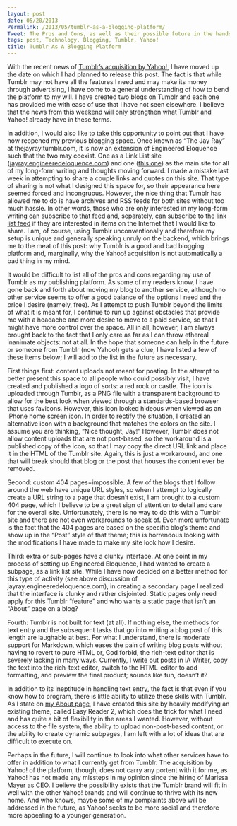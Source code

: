 ```yaml
---
layout: post
date: 05/20/2013
Permalink: /2013/05/tumblr-as-a-blogging-platform/
Tweet: The Pros and Cons, as well as their possible future in the hands of Yahoo!
tags: post, Technology, Blogging, Tumblr, Yahoo!
title: Tumblr As A Blogging Platform
---
```


<p>With the recent news of <a href="http://allthingsd.com/20130520/yahoo-buys-tumblr-and-promises-not-to-screw-it-up/" title="Yahoo Buys Tumblr - AllThingsD">Tumblr&#8217;s acquisition by Yahoo!</a>, I have moved up the date on which I had planned to release this post. The fact is that while Tumblr may not have all the features I need and may make its money through advertising, I have come to a general understanding of how to bend the platform to my will. I have created two blogs on Tumblr and each one has provided me with ease of use that I have not seen elsewhere. I believe that the news from this weekend will only strengthen what Tumblr and Yahoo! already have in these terms.</p>

<p>In addition, I would also like to take this opportunity to point out that I have now reopened my previous blogging space. Once known as &#8220;The Jay Ray&#8221; at thejayray.tumblr.com, it is now an extension of Engineered Eloquence such that the two may coexist. One as a Link List site (<a href="http://jayray.engineeredeloquence.com" title="Engineered Eloquence Link List">jayray.engineeredeloquence.com</a>) and one (<a href="" title="Engineered Eloquence">this one</a>) as the main site for all of my long-form writing and thoughts moving forward. I made a mistake last week in attempting to share a couple links and quotes on this site. That type of sharing is not what I designed this space for, so their appearance here seemed forced and incongruous. However, the nice thing that Tumblr has allowed me to do is have archives and RSS feeds for both sites without too much hassle. In other words, those who are only interested in my long-form writing can subscribe to <a href="/rss" title="Engineered Eloquence RSS Feed">that feed</a> and, separately, can subscribe to the <a href="http://jayray.engineeredeloquence.com/rss" title="Engineered Eloquence Link List RSS Feed">link list feed</a> if they are interested in items on the Internet that I would like to share. I am, of course, using Tumblr unconventionally and therefore my setup is unique and generally speaking unruly on the backend, which brings me to the meat of this post: why Tumblr is a good and bad blogging platform and, marginally, why the Yahoo! acquisition is not automatically a bad thing in my mind.</p>

<p>It would be difficult to list all of the pros and cons regarding my use of Tumblr as my publishing platform. As some of my readers know, I have gone back and forth about moving my blog to another service, although no other service seems to offer a good balance of the options I need and the price I desire (namely, free). As I attempt to push Tumblr beyond the limits of what it is meant for, I continue to run up against obstacles that provide me with a headache and more desire to move to a paid service, so that I might have more control over the space. All in all, however, I am always brought back to the fact that I only care as far as I can throw ethereal inanimate objects: not at all. In the hope that someone can help in the future or someone from Tumblr (now Yahoo!) gets a clue, I have listed a few of these items below; I will add to the list in the future as necessary.</p>

<p>First things first: content uploads not meant for posting. In the attempt to better present this space to all people who could possibly visit, I have created and published a logo of sorts: a red rook or castle. The icon is uploaded through Tumblr, as a PNG file with a transparent background to allow for the best look when viewed through a standards-based browser that uses favicons. However, this icon looked hideous when viewed as an iPhone home screen icon. In order to rectify the situation, I created an alternative icon with a background that matches the colors on the site. I assume you are thinking, &#8220;Nice thought, Jay!&#8221; However, Tumblr does not allow content uploads that are not post-based, so the workaround is a published copy of the icon, so that I may copy the direct URL link and place it in the HTML of the Tumblr site. Again, this is just a workaround, and one that will break should that blog or the post that houses the content ever be removed.</p>

<p>Second: custom 404 pages=impossible. A few of the blogs that I follow around the web have unique URL styles, so when I attempt to logically create a URL string to a page that doesn&#8217;t exist, I am brought to a custom 404 page, which I believe to be a great sign of attention to detail and care for the overall site. Unfortunately, there is no way to do this with a Tumblr site and there are not even workarounds to speak of. Even more unfortunate is the fact that the 404 pages are based on the specific blog&#8217;s theme and show up in the &#8220;Post&#8221; style of that theme; this is horrendous looking with the modifications I have made to make my site look how I desire.</p>

<p>Third: extra or sub-pages have a clunky interface. At one point in my process of setting up Engineered Eloquence, I had wanted to create a subpage, as a link list site. While I have now decided on a better method for this type of activity (see above discussion of jayray.engineeredeloquence.com), in creating a secondary page I realized that the interface is clunky and rather disjointed. Static pages only need apply for this Tumblr &#8220;feature&#8221; and who wants a static page that isn&#8217;t an &#8220;About&#8221; page on a blog?</p>

<p>Fourth: Tumblr is not built for text (at all). If nothing else, the methods for text entry and the subsequent tasks that go into writing a blog post of this length are laughable at best. For what I understand, there is moderate support for Markdown, which eases the pain of writing blog posts without having to revert to pure HTML or, God forbid, the rich-text editor that is severely lacking in many ways. Currently, I write out posts in iA Writer, copy the text into the rich-text editor, switch to the HTML-editor to add formatting, and preview the final product; sounds like fun, doesn&#8217;t it?</p>

<p>In addition to its ineptitude in handling text entry, the fact is that even if you know how to program, there is little ability to utilize these skills with Tumblr. As I state on <a href="/about" title="About - Engineered Eloquence">my About page</a>, I have created this site by heavily modifying an existing theme, called Easy Reader 2, which does the trick for what I need and has quite a bit of flexibility in the areas I wanted. However, without access to the file system, the ability to upload non-post-based content, or the ability to create dynamic subpages, I am left with a lot of ideas that are difficult to execute on.</p>

<p>Perhaps in the future, I will continue to look into what other services have to offer in addition to what I currently get from Tumblr. The acquisition by Yahoo! of the platform, though, does not carry any portent with it for me, as Yahoo! has not made any missteps in my opinion since the hiring of Marissa Mayer as CEO. I believe the possibility exists that the Tumblr brand will fit in well with the other Yahoo! brands and will continue to thrive with its new home. And who knows, maybe some of my complaints above will be addressed in the future, as Yahoo! seeks to be more social and therefore more appealing to a younger generation.</p>